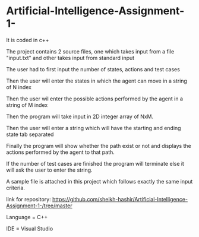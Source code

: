 # Artificial-Intelligence-Assignment-1-
It is coded in c++ 

The project contains 2 source files, one which takes input from a file "input.txt" and other takes input from standard input

The user had to first input the number of states, actions and test cases

Then the user will enter the states in which the agent can move in a string of N index

Then the user wil enter the possible actions performed by the agent in a string of M index

Then the program will take input in 2D integer array of NxM.

Then the user will enter a string which will have the starting and ending state tab separated

Finally the program will show whether the path exist or not and displays the actions performed by the agent to that path.

If the number of test cases are finished the program will terminate else it will ask the user to enter the string.

A sample file is attached in this project which follows exactly the same input criteria.

link for repository:
https://github.com/sheikh-hashir/Artificial-Intelligence-Assignment-1-/tree/master

Language = C++

IDE = Visual Studio
